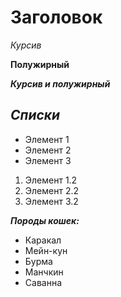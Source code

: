 # Заголовок
*Курсив*

**Полужирный**

***Курсив и полужирный***

## *Списки*

* Элемент 1
* Элемент 2
* Элемент 3

1. Элемент 1.2
2. Элемент 2.2
3. Элемент 3.2

***Породы кошек:***

* Каракал
* Мейн-кун
* Бурма
* Манчкин
* Саванна
